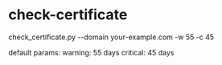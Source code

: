 # check-certificate

check_certificate.py --domain your-example.com -w 55 -c 45

default params:
warning: 55 days
critical: 45 days

